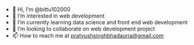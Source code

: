 - 👋 Hi, I’m @bittu102000
- 👀 I’m interested in web development
- 🌱 I’m currently learning data science and front end web development
- 💞️ I’m looking to collaborate on web development project
- 📫 How to reach me at pratyushsinghbhadauria@gmail.com

<!---
bittu102000/bittu102000 is a ✨ special ✨ repository because its `README.md` (this file) appears on your GitHub profile.
You can click the Preview link to take a look at your changes.
--->
